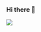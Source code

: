 ### Hi there 👋
<img src="https://img.shields.io/badge/Java-3178C6?style=flat&logo=Java&logoColor=white"/>
